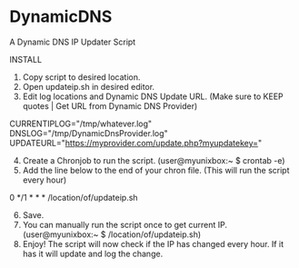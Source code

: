 # DynamicDNS
A Dynamic DNS IP Updater Script

INSTALL

1) Copy script to desired location.
2) Open updateip.sh in desired editor.
3) Edit log locations and Dynamic DNS Update URL. (Make sure to KEEP quotes | Get URL from Dynamic DNS Provider)

CURRENTIPLOG="/tmp/whatever.log"                                 
DNSLOG="/tmp/DynamicDnsProvider.log"
UPDATEURL="https://myprovider.com/update.php?myupdatekey="                            

4) Create a Chronjob to run the script. (user@myunixbox:~ $ crontab -e)
5) Add the line below to the end of your chron file. (This will run the script every hour)

0 */1 * * *  /location/of/updateip.sh 

6) Save.
7) You can manually run the script once to get current IP. (user@myunixbox:~ $ /location/of/updateip.sh)
9) Enjoy!  The script will now check if the IP has changed every hour. If it has it will update and log the change.


